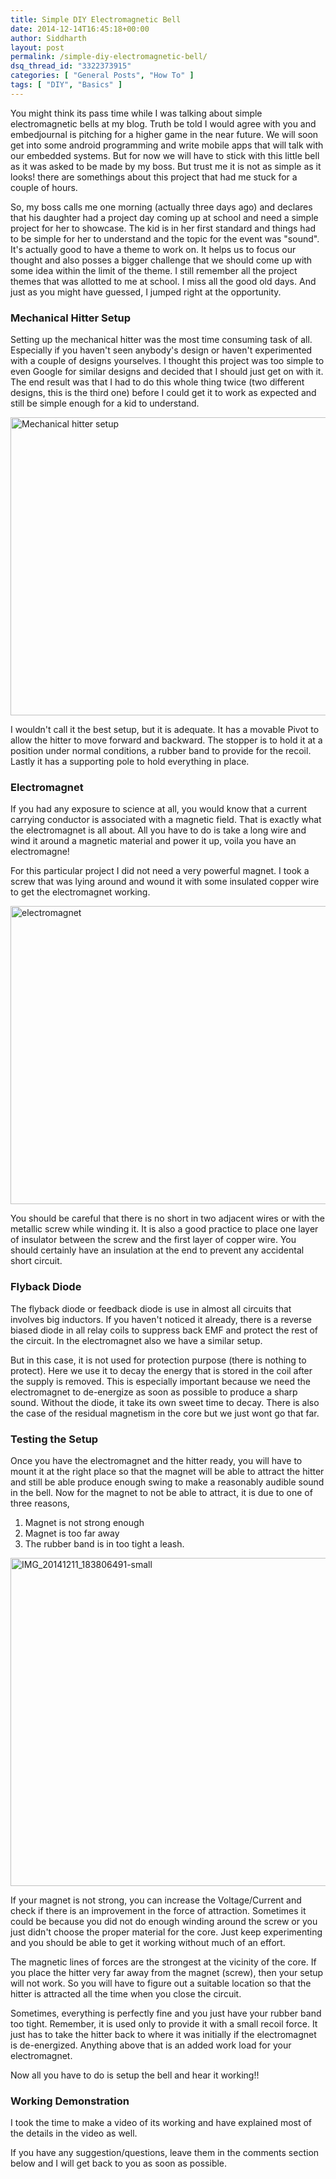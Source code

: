 ```yaml
---
title: Simple DIY Electromagnetic Bell
date: 2014-12-14T16:45:18+00:00
author: Siddharth
layout: post
permalink: /simple-diy-electromagnetic-bell/
dsq_thread_id: "3322373915"
categories: [ "General Posts", "How To" ]
tags: [ "DIY", "Basics" ]
---
```


You might think its pass time while I was talking about simple electromagnetic bells at my blog. Truth be told I would agree with you and embedjournal is pitching for a higher game in the near future. We will soon get into some android programming and write mobile apps that will talk with our embedded systems. But for now we will have to stick with this little bell as it was asked to be made by my boss. But trust me it is not as simple as it looks! there are somethings about this project that had me stuck for a couple of hours.

So, my boss calls me one morning (actually three days ago) and declares that his daughter had a project day coming up at school and need a simple project for her to showcase. The kid is in her first standard and things had to be simple for her to understand and the topic for the event was "sound". It's actually good to have a theme to work on. It helps us to focus our thought and also posses a bigger challenge that we should come up with some idea within the limit of the theme. I still remember all the project themes that was allotted to me at school. I miss all the good old days. And just as you might have guessed, I jumped right at the opportunity.

### Mechanical Hitter Setup

Setting up the mechanical hitter was the most time consuming task of all. Especially if you haven't seen anybody's design or haven't experimented with a couple of designs yourselves. I thought this project was too simple to even Google for similar designs and decided that I should just get on with it. The end result was that I had to do this whole thing twice (two different designs, this is the third one) before I could get it to work as expected and still be simple enough for a kid to understand.

[<img class="aligncenter size-full wp-image-2570" src="/images/posts/2014/12/dic1.png" alt="Mechanical hitter setup" width="850" height="477" srcset="/images/posts/2014/12/dic1.png 850w, /images/posts/2014/12/dic1-300x168.png 300w" sizes="(max-width: 850px) 100vw, 850px" />](/images/posts/2014/12/dic1.png)

I wouldn't call it the best setup, but it is adequate. It has a movable Pivot to allow the hitter to move forward and backward. The stopper is to hold it at a position under normal conditions, a rubber band to provide for the recoil. Lastly it has a supporting pole to hold everything in place.

### Electromagnet

If you had any exposure to science at all, you would know that a current carrying conductor is associated with a magnetic field. That is exactly what the electromagnet is all about. All you have to do is take a long wire and wind it around a magnetic material and power it up, voila you have an electromagne!

For this particular project I did not need a very powerful magnet. I took a screw that was lying around and wound it with some insulated copper wire to get the electromagnet working.

[<img class="aligncenter size-full wp-image-2574" src="/images/posts/2014/12/electromagnet.png" alt="electromagnet" width="852" height="477" srcset="/images/posts/2014/12/electromagnet.png 852w, /images/posts/2014/12/electromagnet-300x168.png 300w" sizes="(max-width: 852px) 100vw, 852px" />](/images/posts/2014/12/electromagnet.png)

You should be careful that there is no short in two adjacent wires or with the metallic screw while winding it. It is also a good practice to place one layer of insulator between the screw and the first layer of copper wire. You should certainly have an insulation at the end to prevent any accidental short circuit.

### Flyback Diode

The flyback diode or feedback diode is use in almost all circuits that involves big inductors. If you haven't noticed it already, there is a reverse biased diode in all relay coils to suppress back EMF and protect the rest of the circuit. In the electromagnet also we have a similar setup.

But in this case, it is not used for protection purpose (there is nothing to protect). Here we use it to decay the energy that is stored in the coil after the supply is removed. This is especially important because we need the electromagnet to de-energize as soon as possible to produce a sharp sound. Without the diode, it take its own sweet time to decay. There is also the case of the residual magnetism in the core but we just wont go that far.

### Testing the Setup

Once you have the electromagnet and the hitter ready, you will have to mount it at the right place so that the magnet will be able to attract the hitter and still be able produce enough swing to make a reasonably audible sound in the bell. Now for the magnet to not be able to attract, it is due to one of three reasons,

  1. Magnet is not strong enough
  2. Magnet is too far away
  3. The rubber band is in too tight a leash.

[<img class="aligncenter size-full wp-image-2571" src="/images/posts/2014/12/IMG_20141211_183806491-small.jpg" alt="IMG_20141211_183806491-small" width="934" height="525" srcset="/images/posts/2014/12/IMG_20141211_183806491-small.jpg 934w, /images/posts/2014/12/IMG_20141211_183806491-small-300x169.jpg 300w" sizes="(max-width: 934px) 100vw, 934px" />](/images/posts/2014/12/IMG_20141211_183806491-small.jpg)

If your magnet is not strong, you can increase the Voltage/Current and check if there is an improvement in the force of attraction. Sometimes it could be because you did not do enough winding around the screw or you just didn't choose the proper material for the core. Just keep experimenting and you should be able to get it working without much of an effort.

The magnetic lines of forces are the strongest at the vicinity of the core. If you place the hitter very far away from the magnet (screw), then your setup will not work. So you will have to figure out a suitable location so that the hitter is attracted all the time when you close the circuit.

Sometimes, everything is perfectly fine and you just have your rubber band too tight. Remember, it is used only to provide it with a small recoil force. It just has to take the hitter back to where it was initially if the electromagnet is de-energized. Anything above that is an added work load for your electromagnet.

Now all you have to do is setup the bell and hear it working!!

### Working Demonstration

I took the time to make a video of its working and have explained most of the details in the video as well.



If you have any suggestion/questions, leave them in the comments section below and I will get back to you as soon as possible.

